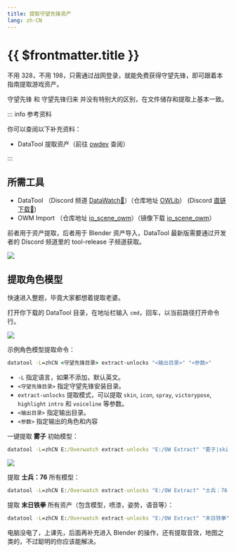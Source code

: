 ```yaml
---
title: 提取守望先锋资产
lang: zh-CN
---
```


# {{ $frontmatter.title }}

不用 328，不用 198，只需通过战网登录，就能免费获得守望先锋，即可跟着本指南提取游戏资产。

守望先锋 和 守望先锋归来 并没有特别大的区别，在文件储存和提取上基本一致。

::: info 参考资料

你可以查阅以下补充资料：

 - DataTool 提取资产（前往 [owdev](https://owdev.wiki/Tutorial/Extracting_with_DataTool) 查阅）
 
:::

## 所需工具

- DataTool （Discord 频道 [DataWatch🧱](https://discord.gg/XM93ZdB)）（仓库地址 [OWLib](https://github.com/overtools/OWLib)） (Discord [直链下载🧱](https://cdn.discordapp.com/attachments/588240088513642526/1032355202818379856/toolchain-release.zip))
- OWM Import （仓库地址 [io_scene_owm](https://github.com/overtools/io_scene_owm)）（镜像下载 [io_scene_owm](https://download.fastgit.org/overtools/io_scene_owm/archive/refs/heads/main.zip)）

前者用于资产提取，后者用于 Blender 资产导入，DataTool 最新版需要通过开发者的 Discord 频道里的 tool-release 子频道获取。

![](https://pic1.imgdb.cn/item/6350d8b516f2c2beb1ca9e66.jpg)

## 提取角色模型

快速进入整题，毕竟大家都想着提取老婆。

打开你下载的 DataTool 目录，在地址栏输入 `cmd`，回车，以当前路径打开命令行。

![](https://pic1.imgdb.cn/item/6350db4716f2c2beb1d10714.jpg)

示例角色模型提取命令：

```cmd
datatool -L=zhCN <守望先锋目录> extract-unlocks "<输出目录>" "<参数>"
```
- `-L` 指定语言，如果不添加，默认英文。
- `<守望先锋目录>` 指定守望先锋安装目录。
- `extract-unlocks` 提取模式，可以提取 `skin`, `icon`, `spray`, `victorypose`, `highlight` `intro` 和 `voiceline` 等参数。
- `<输出目录>` 指定输出目录。
- `<参数>` 指定输出的角色和内容

一键提取 **雾子** 初始模型：

```cmd
datatool -L=zhCN E:/Overwatch extract-unlocks "E:/OW Extract" "雾子|skin=守望先锋归来"
```

![](https://pic1.imgdb.cn/item/6350de5f16f2c2beb1d839df.jpg)

提取 **士兵：76** 所有模型：

```cmd
datatool -L=zhCN E:/Overwatch extract-unlocks "E:/OW Extract" "士兵：76|skin=*"
```

提取 **末日铁拳** 所有资产（包含模型，喷漆，姿势，语音等）：

```cmd
datatool -L=zhCN E:/Overwatch extract-unlocks "E:/OW Extract" "末日铁拳"
```

电脑没电了，上课先，后面再补充进入 Blender 的操作，还有提取音效，地图之类的，不过聪明的你应该能解决。